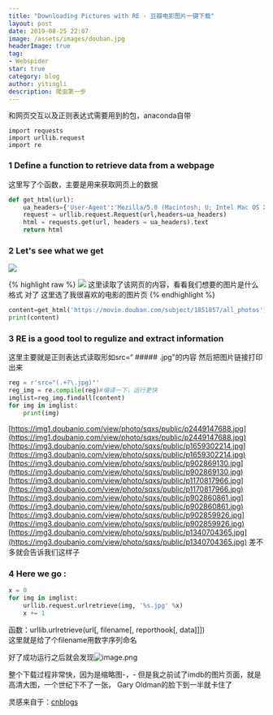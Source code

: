 ```yaml
---
title: "Downloading Pictures with RE - 豆瓣电影图片一键下载"
layout: post
date: 2019-08-25 22:07
image: /assets/images/douban.jpg
headerImage: true
tag:
- Webspider
star: true
category: blog
author: yitingli
description: 爬虫第一步
---
```


和网页交互以及正则表达式需要用到的包，anaconda自带
```
import requests
import urllib.request
import re
```

### 1 Define a function to retrieve data from a webpage
这里写了个函数，主要是用来获取网页上的数据
```python
def get_html(url):
    ua_headers={'User-Agent':'Mozilla/5.0 (Macintosh; U; Intel Mac OS X 10_6_8; en-us) AppleWebKit/534.50 (KHTML, like Gecko) Version/5.1 Safari/534.50'}
    request = urllib.request.Request(url,headers=ua_headers)
    html = requests.get(url, headers = ua_headers).text
    return html
```
### 2 Let's see what we get 
<img src="https://img1.doubanio.com/view/photo/sqxs/public/p457121168.jpg">

{% highlight raw %}
<img src="https://img1.doubanio.com/view/photo/sqxs/public/p457121168.jpg">
这里读取了该网页的内容，看看我们想要的图片是什么格式
对了 这里选了我很喜欢的电影的图片页
{% endhighlight %}

```python
content=get_html('https://movie.douban.com/subject/1851857/all_photos')
print(content)
```

### 3 RE is a good tool to regulize and extract information
这里主要就是正则表达式读取形如src=“ #####  .jpg"的内容
然后把图片链接打印出来

```python
reg = r'src="(.+?\.jpg)"'
reg_img = re.compile(reg)#编译一下，运行更快
imglist=reg_img.findall(content)
for img in imglist:
    print(img)
```
[https://img1.doubanio.com/view/photo/sqxs/public/p2449147688.jpg](https://img1.doubanio.com/view/photo/sqxs/public/p2449147688.jpg)
[https://img3.doubanio.com/view/photo/sqxs/public/p1659302214.jpg](https://img3.doubanio.com/view/photo/sqxs/public/p1659302214.jpg)
[https://img3.doubanio.com/view/photo/sqxs/public/p902869130.jpg](https://img3.doubanio.com/view/photo/sqxs/public/p902869130.jpg)
[https://img3.doubanio.com/view/photo/sqxs/public/p1170817966.jpg](https://img3.doubanio.com/view/photo/sqxs/public/p1170817966.jpg)
[https://img3.doubanio.com/view/photo/sqxs/public/p902860861.jpg](https://img3.doubanio.com/view/photo/sqxs/public/p902860861.jpg)
[https://img3.doubanio.com/view/photo/sqxs/public/p902859926.jpg](https://img3.doubanio.com/view/photo/sqxs/public/p902859926.jpg)
[https://img3.doubanio.com/view/photo/sqxs/public/p1340704365.jpg](https://img3.doubanio.com/view/photo/sqxs/public/p1340704365.jpg)
差不多就会告诉我们这样子

### 4 Here we go :
```python
x = 0
for img in imglist:
    urllib.request.urlretrieve(img, '%s.jpg' %x)
    x += 1
```
函数：urllib.urlretrieve(url[, filename[, reporthook[, data]]])   
这里就是给了个filename用数字序列命名

好了成功运行之后就会发现![image.png](https://upload-images.jianshu.io/upload_images/19398691-ad93ab88e714571b.png?imageMogr2/auto-orient/strip%7CimageView2/2/w/1240)


整个下载过程非常快，因为是缩略图-，-
但是我之前试了imdb的图片页面，就是高清大图，一个世纪下不了一张，
Gary Oldman的脸下到一半就卡住了

灵感来自于：[cnblogs](https://www.cnblogs.com/Axi8/p/5757270.html)